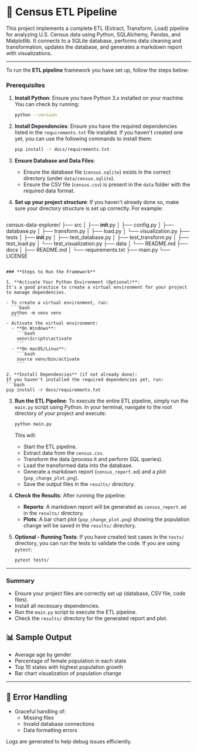 
# 🧮 Census ETL Pipeline

This project implements a complete ETL (Extract, Transform, Load) pipeline for analyzing U.S. Census data using Python, SQLAlchemy, Pandas, and Matplotlib. It connects to a SQLite database, performs data cleaning and transformation, updates the database, and generates a markdown report with visualizations.

---

To run the **ETL pipeline** framework you have set up, follow the steps below:

### **Prerequisites**
1. **Install Python**: Ensure you have Python 3.x installed on your machine. You can check by running:
   ```bash
   python --version
   ```

2. **Install Dependencies**: Ensure you have the required dependencies listed in the `requirements.txt` file installed. If you haven't created one yet, you can use the following commands to install them:
   ```bash
   pip install -r docs/requirements.txt
   ```

3. **Ensure Database and Data Files**: 
   - Ensure the database file (`census.sqlite`) exists in the correct directory (under `data/census.sqlite`).
   - Ensure the CSV file (`census.csv`) is present in the `data` folder with the required data format.

4. **Set up your project structure**: If you haven't already done so, make sure your directory structure is set up correctly. For example:
   ```
census-data-explorer/
├── src
│   ├── __init__.py
│   ├── config.py
│   ├── database.py
│   ├── transform.py
│   ├── load.py
│   └── visualization.py
├── tests
│   ├── __init__.py
│   ├── test_database.py
│   ├── test_transform.py
│   ├── test_load.py
│   └── test_visualization.py
├── data
│   └── README.md
├── docs
│   ├── README.md
│   └── requirements.txt
├── main.py
└── LICENSE
   ```

### **Steps to Run the Framework**

1. **Activate Your Python Environment (Optional)**:
   It's a good practice to create a virtual environment for your project to manage dependencies.
   
   - To create a virtual environment, run:
     ```bash
     python -m venv venv
     ```
   - Activate the virtual environment:
     - **On Windows**:
       ```bash
       venv\Scripts\activate
       ```
     - **On macOS/Linux**:
       ```bash
       source venv/bin/activate
       ```

2. **Install Dependencies** (if not already done):
   If you haven't installed the required dependencies yet, run:
   ```bash
   pip install -r docs/requirements.txt
   ```

3. **Run the ETL Pipeline**:
   To execute the entire ETL pipeline, simply run the `main.py` script using Python. In your terminal, navigate to the root directory of your project and execute:
   ```bash
   python main.py
   ```

   This will:
   - Start the ETL pipeline.
   - Extract data from the `census.csv`.
   - Transform the data (process it and perform SQL queries).
   - Load the transformed data into the database.
   - Generate a markdown report (`census_report.md`) and a plot (`pop_change_plot.png`).
   - Save the output files in the `results/` directory.

4. **Check the Results**:
   After running the pipeline:
   - **Reports**: A markdown report will be generated as `census_report.md` in the `results/` directory.
   - **Plots**: A bar chart plot (`pop_change_plot.png`) showing the population change will be saved in the `results/` directory.

5. **Optional - Running Tests**:
   If you have created test cases in the `tests/` directory, you can run the tests to validate the code. If you are using `pytest`:
   ```bash
   pytest tests/
   ```

---

### **Summary**
- Ensure your project files are correctly set up (database, CSV file, code files).
- Install all necessary dependencies.
- Run the `main.py` script to execute the ETL pipeline.
- Check the `results/` directory for the generated report and plot.


## 📊 Sample Output

- Average age by gender
- Percentage of female population in each state
- Top 10 states with highest population growth
- Bar chart visualization of population change

---

## 🚨 Error Handling

- Graceful handling of:
  - Missing files
  - Invalid database connections
  - Data formatting errors

Logs are generated to help debug issues efficiently.
